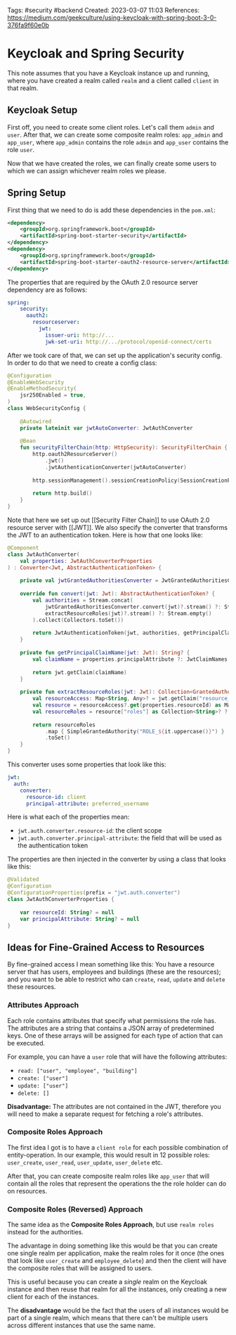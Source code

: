 Tags: #security #backend 
Created: 2023-03-07 11:03
References: https://medium.com/geekculture/using-keycloak-with-spring-boot-3-0-376fa9f60e0b 

# Keycloak and Spring Security
This note assumes that you have a Keycloak instance up and running, where you have created a realm called `realm` and a client called `client` in that realm.

## Keycloak Setup
First off, you need to create some client roles. Let's call them `admin` and `user`. After that, we can create some composite realm roles: `app_admin` and `app_user`, where `app_admin` contains the role `admin` and `app_user` contains the role `user`.

Now that we have created the roles, we can finally create some users to which we can assign whichever realm roles we please.

## Spring Setup
First thing that we need to do is add these dependencies in the `pom.xml`:

```xml
<dependency>  
    <groupId>org.springframework.boot</groupId>  
    <artifactId>spring-boot-starter-security</artifactId>  
</dependency>  
<dependency>  
    <groupId>org.springframework.boot</groupId>  
    <artifactId>spring-boot-starter-oauth2-resource-server</artifactId>  
</dependency>
```

The properties that are required by the OAuth 2.0 resource server dependency are as follows:

```yml
spring:
	security:  
	  oauth2:  
	    resourceserver:  
	      jwt:  
	        issuer-uri: http://...
	        jwk-set-uri: http://.../protocol/openid-connect/certs
```

After we took care of that, we can set up the application's security config. In order to do that we need to create a config class:

```kotlin
@Configuration  
@EnableWebSecurity  
@EnableMethodSecurity(  
    jsr250Enabled = true,  
)  
class WebSecurityConfig {  
  
    @Autowired  
    private lateinit var jwtAutoConverter: JwtAuthConverter  
  
    @Bean  
    fun securityFilterChain(http: HttpSecurity): SecurityFilterChain {  
        http.oauth2ResourceServer()  
            .jwt()  
            .jwtAuthenticationConverter(jwtAutoConverter)  
  
        http.sessionManagement().sessionCreationPolicy(SessionCreationPolicy.STATELESS)  
  
        return http.build()  
    }  
}
```

Note that here we set up out [[Security Filter Chain]] to use OAuth 2.0 resource server with [[JWT]]. We also specify the converter that transforms the JWT to an authentication token. Here is how that one looks like:

```kotlin
@Component  
class JwtAuthConverter(  
    val properties: JwtAuthConverterProperties  
) : Converter<Jwt, AbstractAuthenticationToken> {  
  
    private val jwtGrantedAuthoritiesConverter = JwtGrantedAuthoritiesConverter()  
  
    override fun convert(jwt: Jwt): AbstractAuthenticationToken? {  
        val authorities = Stream.concat(  
            jwtGrantedAuthoritiesConverter.convert(jwt)?.stream() ?: Stream.empty(),  
            extractResourceRoles(jwt)?.stream() ?: Stream.empty()  
        ).collect(Collectors.toSet())  
  
        return JwtAuthenticationToken(jwt, authorities, getPrincipalClaimName(jwt))  
    }  
  
    private fun getPrincipalClaimName(jwt: Jwt): String? {  
        val claimName = properties.principalAttribute ?: JwtClaimNames.SUB  
  
        return jwt.getClaim(claimName)  
    }  
  
    private fun extractResourceRoles(jwt: Jwt): Collection<GrantedAuthority>? {  
        val resourceAccess: Map<String, Any>? = jwt.getClaim("resource_access")  
        val resource = resourceAccess?.get(properties.resourceId) as Map<String, Any>? ?: return setOf()  
        val resourceRoles = resource["roles"] as Collection<String>? ?: return setOf()  
  
        return resourceRoles  
            .map { SimpleGrantedAuthority("ROLE_${it.uppercase()}") }  
            .toSet()  
    }  
}
```

This converter uses some properties that look like this:

```yaml
jwt:  
  auth:  
    converter:  
      resource-id: client
      principal-attribute: preferred_username
```

Here is what each of the properties mean:
- `jwt.auth.converter.resource-id`: the client scope
- `jwt.auth.converter.principal-attribute`: the field that will be used as the authentication token 

The properties are then injected in the converter by using a class that looks like this:

```kotlin
@Validated  
@Configuration  
@ConfigurationProperties(prefix = "jwt.auth.converter")  
class JwtAuthConverterProperties {  
  
    var resourceId: String? = null  
    var principalAttribute: String? = null  
}
```

## Ideas for Fine-Grained Access to Resources
By fine-grained access I mean something like this: You have a resource server that has users, employees and buildings (these are the resources); and you want to be able to restrict who can `create`, `read`, `update` and `delete` these resources.

### Attributes Approach
Each role contains attributes that specify what permissions the role has. The attributes are a string that contains a JSON array of predetermined keys. One of these arrays will be assigned for each type of action that can be executed.

For example, you can have a `user` role that will have the following attributes:
- `read: ["user", "employee", "building"]`
- `create: ["user"]`
- `update: ["user"]`
- `delete: []`

**Disadvantage:** The attributes are not contained in the JWT, therefore you will need to make a separate request for fetching a role's attributes.

### Composite Roles Approach
The first idea I got is to have a `client role` for each possible combination of entity-operation. In our example, this would result in 12 possible roles: `user_create`, `user_read`, `user_update`, `user_delete` etc.

After that, you can create composite realm roles like `app_user` that will contain all the roles that represent the operations the the role holder can do on resources.

### Composite Roles (Reversed) Approach
The same idea as the **Composite Roles Approach**, but use `realm roles` instead for the authorities.

The advantage in doing something like this would be that you can create one single realm per application, make the realm roles for it once (the ones that look like `user_create` and `employee_delete`) and then the client will have the composite roles that will be assigned to users.

This is useful because you can create a *single* realm on the Keycloak instance and then reuse that realm for all the instances, only creating a new client for each of the instances.

The **disadvantage** would be the fact that the users of all instances would be part of a single realm, which means that there can't be multiple users across different instances that use the same name.